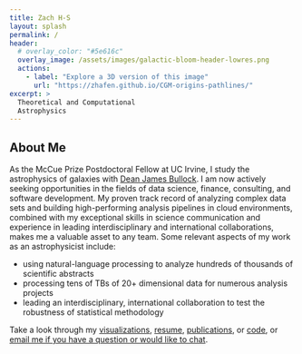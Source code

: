 ```yaml
---
title: Zach H-S
layout: splash
permalink: /
header:
  # overlay_color: "#5e616c"
  overlay_image: /assets/images/galactic-bloom-header-lowres.png
  actions:
    - label: "Explore a 3D version of this image"
      url: "https://zhafen.github.io/CGM-origins-pathlines/"
excerpt: >
  Theoretical and Computational
  Astrophysics
---
```


## About Me

As the McCue Prize Postdoctoral Fellow at UC Irvine, I study the astrophysics of galaxies with [Dean James Bullock](https://sites.uci.edu/bullock/).
I am now actively seeking opportunities in the fields of data science, finance, consulting, and software development.
My proven track record of
analyzing complex data sets and building high-performing analysis pipelines in cloud environments,
combined with my exceptional skills in science communication and experience in leading interdisciplinary and international collaborations,
makes me a valuable asset to any team.
Some relevant aspects of my work as an astrophysicist include:
* using natural-language processing to analyze hundreds of thousands of scientific abstracts
* processing tens of TBs of 20+ dimensional data for numerous analysis projects
* leading an interdisciplinary, international collaboration to test the robustness of statistical methodology

Take a look through my [visualizations](/visualizations/),
[resume](https://zhafen.github.io/assets/ZacharyHafenSaavedra.pdf),
[publications](https://ui.adsabs.harvard.edu/\#/public-libraries/fyuwUPLzSAihgQ4PDhtDdQ/), or
[code](https://github.com/zhafen/),
or [email me if you have a question or would like to chat](mailto:zachary.h.hafen@gmail.com).